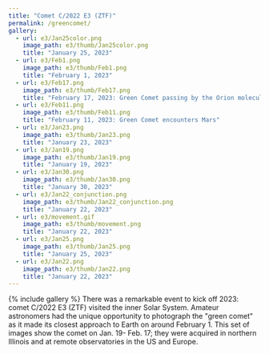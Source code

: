 ```yaml
---
title: "Comet C/2022 E3 (ZTF)"
permalink: /greencomet/
gallery:
  - url: e3/Jan25color.png
    image_path: e3/thumb/Jan25color.png
    title: "January 25, 2023"
  - url: e3/Feb1.png
    image_path: e3/thumb/Feb1.png
    title: "February 1, 2023"
  - url: e3/Feb17.png
    image_path: e3/thumb/Feb17.png
    title: "February 17, 2023: Green Comet passing by the Orion molecular cloud complex, Pleiades, and Mars"
  - url: e3/Feb11.png
    image_path: e3/thumb/Feb11.png
    title: "February 11, 2023: Green Comet encounters Mars"
  - url: e3/Jan23.png
    image_path: e3/thumb/Jan23.png
    title: "January 23, 2023"
  - url: e3/Jan19.png
    image_path: e3/thumb/Jan19.png
    title: "January 19, 2023"
  - url: e3/Jan30.png
    image_path: e3/thumb/Jan30.png
    title: "January 30, 2023"
  - url: e3/Jan22_conjunction.png
    image_path: e3/thumb/Jan22_conjunction.png
    title: "January 22, 2023"
  - url: e3/movement.gif
    image_path: e3/thumb/movement.png
    title: "January 22, 2023"
  - url: e3/Jan25.png
    image_path: e3/thumb/Jan25.png
    title: "January 25, 2023"
  - url: e3/Jan22.png
    image_path: e3/thumb/Jan22.png
    title: "January 22, 2023"
---
```

{% include gallery %}
There was a remarkable event to kick off 2023: comet C/2022 E3 (ZTF) visited the inner Solar System.
Amateur astronomers had the unique opportunity to photograph the "green comet" as it made its closest approach to Earth on around February 1. 
This set of images show the comet on Jan. 19- Feb. 17; they were acquired in northern Illinois and at remote observatories in the US and Europe.